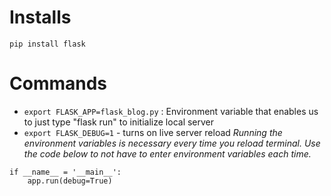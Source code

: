 # Installs
`pip install flask`

# Commands
- `export FLASK_APP=flask_blog.py` : Environment variable that enables us to just type "flask run" to initialize local server
- `export FLASK_DEBUG=1` - turns on live server reload
*Running the environment variables is necessary every time you reload terminal. Use the code below to not have to enter environment variables each time.*
```
if __name__ = '__main__': 
    app.run(debug=True)
```
